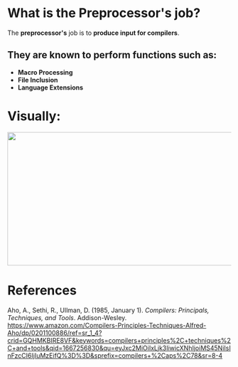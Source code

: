  # What is the Preprocessor's job? 
  
 The **preprocessor's** job is to **produce input for compilers**.
  
  
 ## They are known to perform functions such as: 
 - **Macro Processing**
 - **File Inclusion**
 - **Language Extensions**
  
 # Visually: 
 
<img width="600" height="300" src="https://user-images.githubusercontent.com/109105989/199131476-dbbce5e1-fb60-4325-ad23-b0ff4f37f3b2.png"/>

 # References 
Aho, A., Sethi, R., Ullman, D. (1985, January 1). *Compilers: Principals, Techniques, and Tools*. Addison-Wesley. <https://www.amazon.com/Compilers-Principles-Techniques-Alfred-Aho/dp/0201100886/ref=sr_1_4?crid=GQHMKBIRE8VF&keywords=compilers+principles%2C+techniques%2C+and+tools&qid=1667256830&qu=eyJxc2MiOiIxLjk3IiwicXNhIjoiMS45NiIsInFzcCI6IjIuMzEifQ%3D%3D&sprefix=compilers+%2Caps%2C78&sr=8-4>
